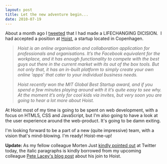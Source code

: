 ```yaml
---
layout: post
title: Let the new adventure begin...
date: 2010-07-19
---
```


About a month ago I <a href="http://twitter.com/auchenberg/status/16205847885">tweeted</a> that I had made a LIFECHANGING DICISION.  I had accepted a position at <a href="http://hoisthq.com/">Hoist</a>, a startup located in Copenhagen.

<!--more-->

<blockquote><em>Hoist is an online organisation and collaboration application for professionals and organisations. It’s the Facebook equivalent for the workplace, and it has enough functionality to compete with the best guys out there in the current market with its out of the box tools. But not only that, it has an in-built platform to simply create your own online ‘apps’ that cater to your individual business needs.</em>

<em>Hoist recently won the MIT Global Best Startup award, and if you spend a few minutes playing around with it it’s quite easy to see why. At the moment it’s only for cool kids via invites, but very soon you are going to hear a lot more about Hoist.</em></blockquote>
At Hoist most of my time is going to be spent on web development, with a focus on HTML5, CSS and JavaScript, but I'm also going to have a look at the user experience around the web-product. It's going to be damn exiting.

I'm looking forward to be a part of a new (quite impressive) team, with a vision that's mind-blowing. I'm ready! Hoist-me-up!

<strong>Update: </strong>As my fellow colleague Morten Just <a href="http://twitter.com/mortenjust/status/18914019216">kindly pointed out</a> at Twitter today, the italic paragraphs is kindly borrowed from my upcoming colleague <a href="http://www.chopeh.com/blog/chopeh-to-copenhagen/">Pete Lacey's blog post</a> about his join to Hoist.
